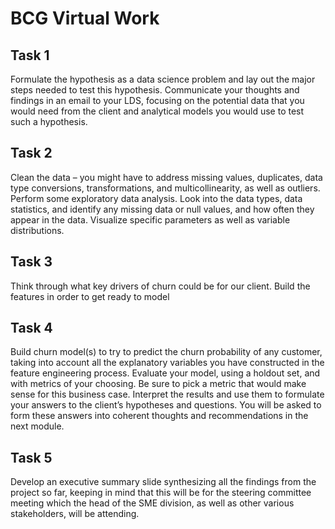 # BCG Virtual Work

## Task 1
Formulate the hypothesis as a data science problem and lay out the major steps needed to test this hypothesis. Communicate your thoughts and findings in an email to your LDS, focusing on the potential data that you would need from the client and analytical models you would use to test such a hypothesis.

## Task 2
Clean the data – you might have to address missing values, duplicates, data type conversions, transformations, and multicollinearity, as well as outliers. Perform some exploratory data analysis. Look into the data types, data statistics, and identify any missing data or null values, and how often they appear in the data. Visualize specific parameters as well as variable distributions.

## Task 3
Think through what key drivers of churn could be for our client. Build the features in order to get ready to model

## Task 4
Build churn model(s) to try to predict the churn probability of any customer, taking into account all the explanatory variables you have constructed in the feature engineering process. Evaluate your model, using a holdout set, and with metrics of your choosing. Be sure to pick a metric that would make sense for this business case. Interpret the results and use them to formulate your answers to the client’s hypotheses and questions. You will be asked to form these answers into coherent thoughts and recommendations in the next module.

## Task 5
Develop an executive summary slide synthesizing all the findings from the project so far, keeping in mind that this will be for the steering committee meeting which the head of the SME division, as well as other various stakeholders, will be attending.
